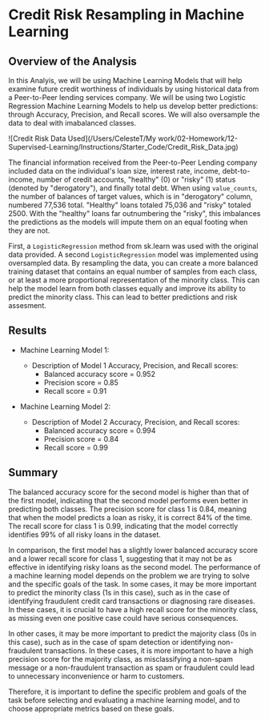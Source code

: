# Credit Risk Resampling in Machine Learning

## Overview of the Analysis

In this Analyis, we will be using Machine Learning Models that will help examine future credit worthiness of individuals by using historical data from a Peer-to-Peer lending services company.  We will be using two Logistic Regression Machine Learning Models to help us develop better predictions: through Accuracy, Precision, and Recall scores.  We will also oversample the data to deal with imabalanced classes.

![Credit Risk Data Used](/Users/CelesteT/My work/02-Homework/12-Supervised-Learning/Instructions/Starter_Code/Credit_Risk_Data.jpg)

The financial information received from the Peer-to-Peer Lending company included data on the individual's loan size, interest rate, income, debt-to-income, number of credit accounts, "healthy" (0) or "risky" (1) status (denoted by "derogatory"), and finally total debt.  When using `value_counts`, the number of balances of target values, which is in "derogatory" column, numbered 77,536 total.  "Healthy" loans totaled 75,036 and "risky" totaled 2500.   With the "healthy" loans far outnumbering the "risky", this imbalances the predictions as the models will impute them on an equal footing when they are not.  

First, a `LogisticRegression` method from sk.learn was used with the original data provided.  A second `LogisticRegression` model was implemented using oversampled data.  By resampling the data, you can create a more balanced training dataset that contains an equal number of samples from each class, or at least a more proportional representation of the minority class. This can help the model learn from both classes equally and improve its ability to predict the minority class.  This can lead to better predictions and risk assesment.  

## Results

* Machine Learning Model 1:
  * Description of Model 1 Accuracy, Precision, and Recall scores:
      * Balanced accuracy score = 0.952
      * Precision score = 0.85
      * Recall score = 0.91


* Machine Learning Model 2:
  * Description of Model 2 Accuracy, Precision, and Recall scores:
    * Balanced accuracy score = 0.994
    * Precision score = 0.84
    * Recall score = 0.99

## Summary

The balanced accuracy score for the second model is higher than that of the first model, indicating that the second model performs even better in predicting both classes. The precision score for class 1 is 0.84, meaning that when the model predicts a loan as risky, it is correct 84% of the time. The recall score for class 1 is 0.99, indicating that the model correctly identifies 99% of all risky loans in the dataset.

In comparison, the first model has a slightly lower balanced accuracy score and a lower recall score for class 1, suggesting that it may not be as effective in identifying risky loans as the second model. The performance of a machine learning model depends on the problem we are trying to solve and the specific goals of the task. In some cases, it may be more important to predict the minority class (1s in this case), such as in the case of identifying fraudulent credit card transactions or diagnosing rare diseases. In these cases, it is crucial to have a high recall score for the minority class, as missing even one positive case could have serious consequences.

In other cases, it may be more important to predict the majority class (0s in this case), such as in the case of spam detection or identifying non-fraudulent transactions. In these cases, it is more important to have a high precision score for the majority class, as misclassifying a non-spam message or a non-fraudulent transaction as spam or fraudulent could lead to unnecessary inconvenience or harm to customers.

Therefore, it is important to define the specific problem and goals of the task before selecting and evaluating a machine learning model, and to choose appropriate metrics based on these goals.





